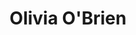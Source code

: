 ---
title: Olivia O'Brien
domain: oliviaobrienmusic.com
image: ../images/projects/oliviaobrien.png
---